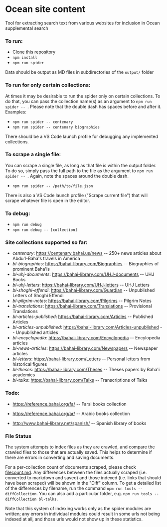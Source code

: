 # Ocean site content

Tool for extracting search text from various websites for inclusion in Ocean supplemental search

### To run:

* Clone this repository
* ```npm install```
* ```npm run spider```

Data should be output as MD files in subdirectories of the ```output/``` folder

### To run for only certain collections:

At times it may be desirable to run the spider only on certain collections. To do that, you can pass the collection name(s) as an argument to ```npm run spider -- ```. Please note that the double dash has spaces before and after it. Examples:

* ```npm run spider -- centenary```
* ```npm run spider -- centenary biographies```

There should be a VS Code launch profile for debugging any implemented collections.

### To scrape a single file:

You can scrape a single file, as long as that file is within the output folder. To do so, simply pass the full path to the file as the argument to ```npm run spider -- ```. Again, note the spaces around the double dash.

* ```npm run spider -- /path/to/file.json```

There is also a VS Code launch profile ("Scrape current file") that will scrape whatever file is open in the editor.

### To debug:

* ```npm run debug```
* ```npm run debug -- [collection]```

### Site collections supported so far:

* _centenary_: https://centenary.bahai.us/news -- 250+ news articles about Abdu'l-Baha's travels in America
* _bl-biographies_: https://bahai-library.com/Biographies -- Biographies of prominent Baha'is
* _bl-uhj-documents_: https://bahai-library.com/UHJ-documents -- UHJ Books
* _bl-uhj-letters_: https://bahai-library.com/UHJ-letters -- UHJ Letters
* _bl-shoghi-effendi_: https://bahai-library.com/Guardian -- Unpublished Letters of Shoghi Effendi
* _bl-pilgrim-notes_: https://bahai-library.com/Pilgrims -- Pilgrim Notes
* _bl-translations_: https://bahai-library.com/Translations -- Provisional Translations
* _bl-articles-published_: https://bahai-library.com/Articles -- Published Articles
* _bl-articles-unpublished_: https://bahai-library.com/Articles-unpublished -- Unpublished articles
* _bl-encyclopedia_: https://bahai-library.com/Encyclopedia -- Encylopedia articles
* _bl-news-articles_: https://bahai-library.com/Newspapers -- Newspaper articles
* _bl-letters_: https://bahai-library.com/Letters -- Personal letters from historical figures
* _bl-theses_: https://bahai-library.com/Theses -- Theses papers by Baha'i academics
* _bl-talks_: https://bahai-library.com/Talks -- Transcriptions of Talks

### Todo:

* https://reference.bahai.org/fa/ -- Farsi books collection
* https://reference.bahai.org/ar/ -- Arabic books collection

* http://www.bahai-library.net/spanish/ -- Spanish library of books

### File Status

The system attempts to index files as they are crawled, and compare the crawled files to those that are actually saved. This helps to determine if there are errors in converting and saving documents.

For a per-collection count of documents scraped, please check [filecount.md](filecount.md). Any differences between the files actually scraped (i.e. converted to markdown and saved) and those indexed (i.e. links that should have been scraped) will be shown in the "Diff" column. To get a detailed list of the differences by filename, run the command `npm run tools -- diffCollection`. You can also add a particular folder, e.g. `npm run tools -- diffCollection bl-talks`.

Note that this system of indexing works only as the spider modules are written; any errors in individual modules could result in some urls not being indexed at all, and those urls would not show up in these statistics.